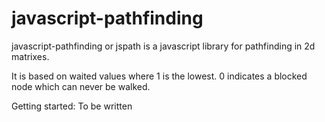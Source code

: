 javascript-pathfinding
======================

javascript-pathfinding or jspath is a javascript library for pathfinding in 2d matrixes.

It is based on waited values where 1 is the lowest.
0 indicates a blocked node which can never be walked.

Getting started:
To be written
